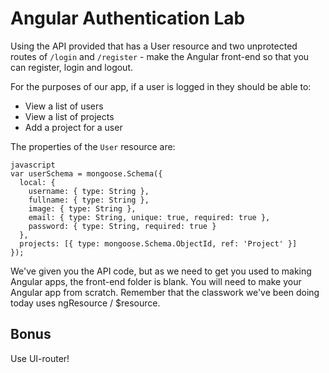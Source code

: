 Angular Authentication Lab
==========================

Using the API provided that has a User resource and two unprotected routes of `/login` and `/register` - make the Angular front-end so that you can register, login and logout. 

For the purposes of our app, if a user is logged in they should be able to:

- View a list of users
- View a list of projects
- Add a project for a user

The properties of the `User` resource are:

```
javascript
var userSchema = mongoose.Schema({
  local: {
    username: { type: String },
    fullname: { type: String },
    image: { type: String },
    email: { type: String, unique: true, required: true },
    password: { type: String, required: true }
  },
  projects: [{ type: mongoose.Schema.ObjectId, ref: 'Project' }]
});
```

We've given you the API code, but as we need to get you used to making Angular apps, the front-end folder is blank. You will need to make your Angular app from scratch. Remember that the classwork we've been doing today uses ngResource / $resource.

## Bonus

Use UI-router!

